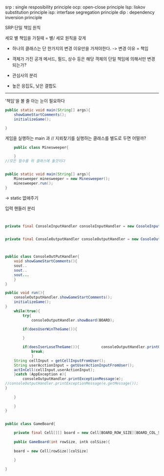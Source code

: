 srp : single resposibility principle
ocp: open-close principle
lsp: liskov substitution principle
isp: interfase segregation principle
dip : dependency inversion principle

SRP:단일 책임 원칙

세모 별 책임을 가질때 = 별/ 세모 원칙을 갖게
- 하나의 클래스는 단 한가지의 변경 이유만을 가져야한다.
-> 변경 이유 = 책임

- 객체가 가진 공개 메서드, 필드, 상수 등은 해당 객체의 단일 책임에 의해서만 변경되는가?

- 관심사의 분리

- 높은 응집도, 낮은 결합도

---
'책임'을 볼 줄 아는 눈이 필요하다

```java
public static void main(String[] args){
	showGameStartComments();
	initializeGame();

}

```


게임을 실행하는 main 과
// 지뢰찾기를 실행하는 클래스를 별도로 두면 어떨까?


```java
	public class Minesweeper{
	
	}
//모든 함수를 위 클래스에 둘것이다
``` 

```java

public static void main(String[] args){
	Minesweeper minesweeper = new Minesweeper();
	minesweeper.run();
}

```
->  static 없애주기 


입력 핸들러 분리

```java


private final ConsoleInputHandler consoleInputHandler = new CosoleInputHandler();


private final ConsoleOutputHandler consoleOutputHandler = new CosoleOutputHandler();



```


```java

public class ConsoleOutPutHandler{
	void showGameStartComments(){
	sout..
	sout..
	sout...
	}
}
```


```java
public void run(){
	consoleOutputHandler.showGameStartComments();
	initializeGame();
}
	while(true){
		try{
			consoleOutputHandler.showBoard(BOARD);

		if(doesUserWinTheGame()){
			
		}

		if(doesIserLoseTheGame()){			consoleOutputHandler.printGameLosingComment();
			break;
			}
	String cellInput = getCellInputFromUser();
	String userAcctionInput = getUserActionInputFromUser();
	actInCell(cellInput,userActionInput);
	}catch (AppException e){
		consoleOutputHandler.printExceptionMessage(e);
//consoleOutputHandler.printExceptionMessage(e.getMessage());
}
	
	}
	
	}
}

```


```java

public class GameBoard{

	private final Cell[][] board = new Cell[BOARD_ROW_SIZE][BOARD_COL_SIZE];
	
	public GameBoard(int rowSize, intk colSize){
	
	board = new Cell[rowSize][colSize]
		
	}
	
}
```


